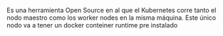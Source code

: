 Es una herramienta Open Source en al que el Kubernetes corre tanto el nodo maestro como los worker nodes en la misma máquina. Este único nodo va a tener un docker conteiner runtime pre instalado